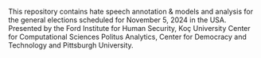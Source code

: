 This repository contains hate speech annotation & models and analysis for the general elections scheduled for November 5, 2024 in the USA. Presented by the Ford Institute for Human Security, Koç University Center for Computational Sciences Politus Analytics, Center for Democracy and Technology and Pittsburgh University. 
